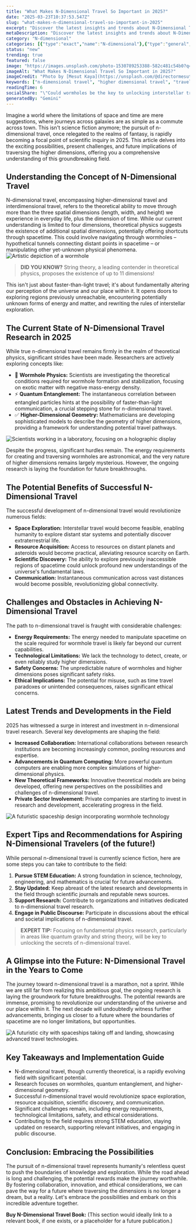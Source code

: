 ```yaml
---
title: "What Makes N-Dimensional Travel So Important in 2025?"
date: "2025-03-23T10:37:53.547Z"
slug: "what-makes-n-dimensional-travel-so-important-in-2025"
excerpt: "Discover the latest insights and trends about N-Dimensional Travel. This comprehensive guide covers everything you need to know about N-Dimensional Travel in 2025."
metaDescription: "Discover the latest insights and trends about N-Dimensional Travel. This comprehensive guide covers everything you need to know about N-Dimensional Travel ..."
category: "N-dimensional"
categories: [{"type":"exact","name":"N-dimensional"},{"type":"general","name":"Physics"},{"type":"medium","name":"Quantum Mechanics"},{"type":"specific","name":"Wormhole Physics"},{"type":"niche","name":"Einstein-Rosen Bridge"}]
status: "new"
trending: true
featured: false
image: "https://images.unsplash.com/photo-1530789253388-582c481c54b0?q=85&w=1200&fit=max&fm=webp&auto=compress"
imageAlt: "What Makes N-Dimensional Travel So Important in 2025?"
imageCredit: "Photo by [Mesut Kaya](https://unsplash.com/@directormesut) on Unsplash"
keywords: ["n-dimensional travel", "higher dimensional travel", "travel through dimensions", "wormhole travel", "interdimensional travel theory", "how to travel through dimensions", "n-dimensional travel science fiction", "best n-dimensional travel books", "n-dimensional travel explained", "buy n-dimensional travel book"]
readingTime: 6
socialShare: "\"Could wormholes be the key to unlocking interstellar travel?  The pursuit of n-dimensional travel in 2025 is pushing the boundaries of physics and redefining what's possible.\""
generatedBy: "Gemini"
---
```




Imagine a world where the limitations of space and time are mere suggestions, where journeys across galaxies are as simple as a commute across town.  This isn't science fiction anymore; the pursuit of n-dimensional travel, once relegated to the realms of fantasy, is rapidly becoming a focal point of scientific inquiry in 2025. This article delves into the exciting possibilities, present challenges, and future implications of traversing the higher dimensions, offering you a comprehensive understanding of this groundbreaking field.

## Understanding the Concept of N-Dimensional Travel

N-dimensional travel, encompassing higher-dimensional travel and interdimensional travel, refers to the theoretical ability to move through more than the three spatial dimensions (length, width, and height) we experience in everyday life, plus the dimension of time.  While our current understanding is limited to four dimensions, theoretical physics suggests the existence of additional spatial dimensions, potentially offering shortcuts through spacetime.  This could involve navigating through wormholes – hypothetical tunnels connecting distant points in spacetime – or manipulating other yet-unknown physical phenomena. ![Artistic depiction of a wormhole](https://images.unsplash.com/photo-1500835556837-99ac94a94552?q=85&w=1200&fit=max&fm=webp&auto=compress)

> **DID YOU KNOW?**  String theory, a leading contender in theoretical physics, proposes the existence of up to 11 dimensions!

This isn't just about faster-than-light travel; it's about fundamentally altering our perception of the universe and our place within it.  It opens doors to exploring regions previously unreachable, encountering potentially unknown forms of energy and matter, and rewriting the rules of interstellar exploration.

## The Current State of N-Dimensional Travel Research in 2025

While true n-dimensional travel remains firmly in the realm of theoretical physics, significant strides have been made.  Researchers are actively exploring concepts like:

* 🔑 **Wormhole Physics:**  Scientists are investigating the theoretical conditions required for wormhole formation and stabilization, focusing on exotic matter with negative mass-energy density.
* ⚡ **Quantum Entanglement:** The instantaneous correlation between entangled particles hints at the possibility of faster-than-light communication, a crucial stepping stone for n-dimensional travel.
* ✅ **Higher-Dimensional Geometry:**  Mathematicians are developing sophisticated models to describe the geometry of higher dimensions, providing a framework for understanding potential travel pathways.

![Scientists working in a laboratory, focusing on a holographic display](https://images.unsplash.com/photo-1530789253388-582c481c54b0?q=85&w=1200&fit=max&fm=webp&auto=compress)

Despite the progress, significant hurdles remain.  The energy requirements for creating and traversing wormholes are astronomical, and the very nature of higher dimensions remains largely mysterious.  However, the ongoing research is laying the foundation for future breakthroughs.

##  The Potential Benefits of Successful N-Dimensional Travel

The successful development of n-dimensional travel would revolutionize numerous fields:

* **Space Exploration:**  Interstellar travel would become feasible, enabling humanity to explore distant star systems and potentially discover extraterrestrial life.
* **Resource Acquisition:** Access to resources on distant planets and asteroids would become practical, alleviating resource scarcity on Earth.
* **Scientific Discovery:**  The ability to explore previously inaccessible regions of spacetime could unlock profound new understandings of the universe's fundamental laws.
* **Communication:** Instantaneous communication across vast distances would become possible, revolutionizing global connectivity.

##  Challenges and Obstacles in Achieving N-Dimensional Travel

The path to n-dimensional travel is fraught with considerable challenges:

* **Energy Requirements:**  The energy needed to manipulate spacetime on the scale required for wormhole travel is likely far beyond our current capabilities.
* **Technological Limitations:** We lack the technology to detect, create, or even reliably study higher dimensions.
* **Safety Concerns:**  The unpredictable nature of wormholes and higher dimensions poses significant safety risks.
* **Ethical Implications:**  The potential for misuse, such as time travel paradoxes or unintended consequences, raises significant ethical concerns.

## Latest Trends and Developments in the Field

2025 has witnessed a surge in interest and investment in n-dimensional travel research. Several key developments are shaping the field:

* **Increased Collaboration:**  International collaborations between research institutions are becoming increasingly common, pooling resources and expertise.
* **Advancements in Quantum Computing:**  More powerful quantum computers are enabling more complex simulations of higher-dimensional physics.
* **New Theoretical Frameworks:**  Innovative theoretical models are being developed, offering new perspectives on the possibilities and challenges of n-dimensional travel.
* **Private Sector Involvement:**  Private companies are starting to invest in research and development, accelerating progress in the field.

![A futuristic spaceship design incorporating wormhole technology](https://images.unsplash.com/photo-1504598318550-17eba1008a68?q=85&w=1200&fit=max&fm=webp&auto=compress)

## Expert Tips and Recommendations for Aspiring N-Dimensional Travelers (of the future!)

While personal n-dimensional travel is currently science fiction, here are some steps you can take to contribute to the field:

1. **Pursue STEM Education:**  A strong foundation in science, technology, engineering, and mathematics is crucial for future advancements.
2. **Stay Updated:**  Keep abreast of the latest research and developments in the field through scientific journals and reputable news sources.
3. **Support Research:**  Contribute to organizations and initiatives dedicated to n-dimensional travel research.
4. **Engage in Public Discourse:**  Participate in discussions about the ethical and societal implications of n-dimensional travel.

> **EXPERT TIP:** Focusing on fundamental physics research, particularly in areas like quantum gravity and string theory, will be key to unlocking the secrets of n-dimensional travel.

##  A Glimpse into the Future:  N-Dimensional Travel in the Years to Come

The journey toward n-dimensional travel is a marathon, not a sprint.  While we are still far from realizing this ambitious goal, the ongoing research is laying the groundwork for future breakthroughs.  The potential rewards are immense, promising to revolutionize our understanding of the universe and our place within it.  The next decade will undoubtedly witness further advancements, bringing us closer to a future where the boundaries of spacetime are no longer limitations, but opportunities.

![A futuristic city with spaceships taking off and landing, showcasing advanced travel technologies.](https://images.unsplash.com/photo-1524842495237-6abc737eae1f?q=85&w=1200&fit=max&fm=webp&auto=compress)

## Key Takeaways and Implementation Guide

* N-dimensional travel, though currently theoretical, is a rapidly evolving field with significant potential.
* Research focuses on wormholes, quantum entanglement, and higher-dimensional geometry.
* Successful n-dimensional travel would revolutionize space exploration, resource acquisition, scientific discovery, and communication.
* Significant challenges remain, including energy requirements, technological limitations, safety, and ethical considerations.
* Contributing to the field requires strong STEM education, staying updated on research, supporting relevant initiatives, and engaging in public discourse.

## Conclusion: Embracing the Possibilities

The pursuit of n-dimensional travel represents humanity's relentless quest to push the boundaries of knowledge and exploration. While the road ahead is long and challenging, the potential rewards make the journey worthwhile. By fostering collaboration, innovation, and ethical considerations, we can pave the way for a future where traversing the dimensions is no longer a dream, but a reality.  Let's embrace the possibilities and embark on this incredible adventure together.

**Buy N-Dimensional Travel Book:** (This section would ideally link to a relevant book, if one exists, or a placeholder for a future publication.)
